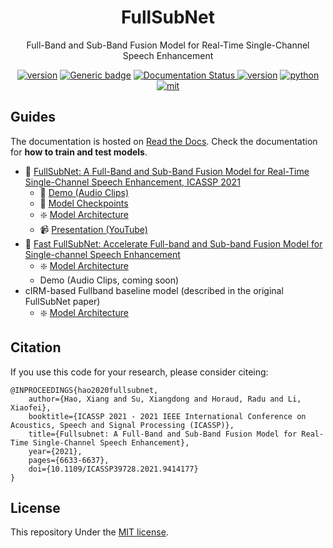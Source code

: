 <div align="center">
    <h1>
        FullSubNet
    </h1>
    <p>
    Full-Band and Sub-Band Fusion Model for Real-Time Single-Channel Speech Enhancement
    </p>
    <a href="https://github.com/haoxiangsnr/FullSubNet/"><img src="https://img.shields.io/badge/Platform-linux-lightgrey" alt="version"></a>
    <a href="https://github.com/haoxiangsnr/FullSubNet/"><img src="https://img.shields.io/github/stars/haoxiangsnr/FullSubNet?color=yellow&amp;label=FullSubNet&amp;logo=github" alt="Generic badge"></a>
    <a href='https://fullsubnet.readthedocs.io/en/latest/?badge=latest'>
        <img src='https://readthedocs.org/projects/fullsubnet/badge/?version=latest' alt='Documentation Status' />
    </a>
    <a href="https://github.com/haoxiangsnr/FullSubNet/"><img src="https://img.shields.io/badge/Python-3.10-orange" alt="version"></a>
    <a href="https://github.com/haoxiangsnr/FullSubNet/"><img src="https://img.shields.io/badge/PyTorch-1.12-brightgreen" alt="python"></a>
    <a href="https://github.com/haoxiangsnr/FullSubNet/blob/main/LICENSE"><img src="https://img.shields.io/badge/License-MIT-yellow.svg" alt="mit"></a>
</div>

## Guides

The documentation is hosted on [Read the Docs](https://fullsubnet.readthedocs.io/). Check the documentation for **how to train and test models**.

- 📰 [FullSubNet: A Full-Band and Sub-Band Fusion Model for Real-Time Single-Channel Speech Enhancement, ICASSP 2021](https://arxiv.org/abs/2010.15508)
  - 📸 [Demo (Audio Clips)](https://www.haoxiangsnr.com/demo/fullsubnet)
  - 🎏 [Model Checkpoints](https://github.com/haoxiangsnr/FullSubNet/releases)
  - ❇️ [Model Architecture](https://github.com/haoxiangsnr/FullSubNet/blob/fast_fullsubnet/recipes/dns_interspeech_2020/fullsubnet/model.py)
  - 📹 [Presentation (YouTube)](https://youtu.be/XJeE-MWDlk0)
- 📰 [Fast FullSubNet: Accelerate Full-band and Sub-band Fusion Model for Single-channel Speech Enhancement](#)
  - ❇️ [Model Architecture](https://github.com/haoxiangsnr/FullSubNet/blob/fast_fullsubnet/recipes/dns_interspeech_2020/fast_fullsubnet/model.py)
  - Demo (Audio Clips, coming soon)
- cIRM-based Fullband baseline model (described in the original FullSubNet paper)
  - ❇️ [Model Architecture](https://github.com/haoxiangsnr/FullSubNet/blob/fast_fullsubnet/recipes/dns_interspeech_2020/fullband_baseline/model.py)


## Citation

If you use this code for your research, please consider citeing:

```text
@INPROCEEDINGS{hao2020fullsubnet,
    author={Hao, Xiang and Su, Xiangdong and Horaud, Radu and Li, Xiaofei},
    booktitle={ICASSP 2021 - 2021 IEEE International Conference on Acoustics, Speech and Signal Processing (ICASSP)},
    title={Fullsubnet: A Full-Band and Sub-Band Fusion Model for Real-Time Single-Channel Speech Enhancement},
    year={2021},
    pages={6633-6637},
    doi={10.1109/ICASSP39728.2021.9414177}
}
```

## License

This repository Under the [MIT license](LICENSE).